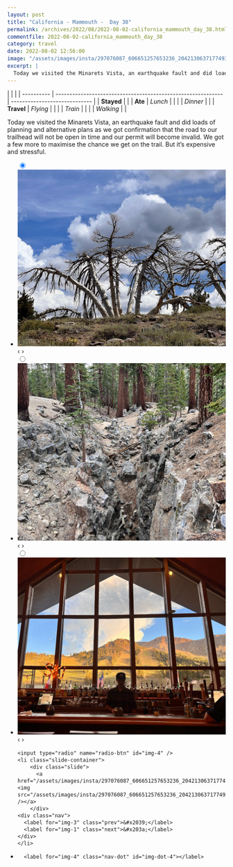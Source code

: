 ```yaml
---
layout: post
title: "California - Mammouth -  Day 38"
permalink: /archives/2022/08/2022-08-02-california_mammouth_day_38.html
commentfile: 2022-08-02-california_mammouth_day_38
category: travel
date: 2022-08-02 12:56:00
image: "/assets/images/insta/297076087_606651257653236_2042130637177493470_n_18062496697319843.jpg"
excerpt: |
  Today we visited the Minarets Vista, an earthquake fault and did loads of planning and alternative plans as we got confirmation that the road to our trailhead will not be open in time and our permit will become invalid. We got a few more to maximise the chance we get on the trail. But it’s expensive and stressful.
---
```


|            |                                                              |
| ---------- | ------------------------------------------------------------ | ----------------------------- |
| **Stayed** |  |
| **Ate**    | _Lunch_                                                      |          |
|            | _Dinner_                                                     |          |
| **Travel** | _Flying_                                                     |          |
|            | _Train_                                                      |          |
|            | _Walking_                                                    |          |


Today we visited the Minarets Vista, an earthquake fault and did loads of planning and alternative plans as we got confirmation that the road to our trailhead will not be open in time and our permit will become invalid. We got a few more to maximise the chance we get on the trail. But it’s expensive and stressful.


<ul class="slides">
    <input type="radio" name="radio-btn" id="img-1" checked="checked" />
    <li class="slide-container">
        <div class="slide">
          <a href="/assets/images/insta/296932836_146534291030783_6241381210284547695_n_18251596294098127.jpg"><img src="/assets/images/insta/296932836_146534291030783_6241381210284547695_n_18251596294098127.jpg" /></a>
        </div>
    <div class="nav">
      <label for="img-4" class="prev">&#x2039;</label>
      <label for="img-2" class="next">&#x203a;</label>
    </div>
    </li>
        <input type="radio" name="radio-btn" id="img-2"  />
    <li class="slide-container">
        <div class="slide">
          <a href="/assets/images/insta/296892700_330090032576425_6128257712942101139_n_17954003458967334.jpg"><img src="/assets/images/insta/296892700_330090032576425_6128257712942101139_n_17954003458967334.jpg" /></a>
        </div>
    <div class="nav">
      <label for="img-1" class="prev">&#x2039;</label>
      <label for="img-3" class="next">&#x203a;</label>
    </div>
    </li>
        <input type="radio" name="radio-btn" id="img-3"  />
    <li class="slide-container">
        <div class="slide">
          <a href="/assets/images/insta/296905155_1027995401195937_3208574865235913453_n_18171042508244654.jpg"><img src="/assets/images/insta/296905155_1027995401195937_3208574865235913453_n_18171042508244654.jpg" /></a>
        </div>
    <div class="nav">
      <label for="img-2" class="prev">&#x2039;</label>
      <label for="img-4" class="next">&#x203a;</label>
    </div>
    </li>
    
    <input type="radio" name="radio-btn" id="img-4" />
    <li class="slide-container">
        <div class="slide">
          <a href="/assets/images/insta/297076087_606651257653236_2042130637177493470_n_18062496697319843.jpg"><img src="/assets/images/insta/297076087_606651257653236_2042130637177493470_n_18062496697319843.jpg" /></a>
        </div>
    <div class="nav">
      <label for="img-3" class="prev">&#x2039;</label>
      <label for="img-1" class="next">&#x203a;</label>
    </div>
    </li>
			
<li class="nav-dots">
      <label for="img-1" class="nav-dot" id="img-dot-1"></label>
      <label for="img-2" class="nav-dot" id="img-dot-2"></label>
      <label for="img-3" class="nav-dot" id="img-dot-3"></label>

      <label for="img-4" class="nav-dot" id="img-dot-4"></label>

</li>
</ul>        
             

		